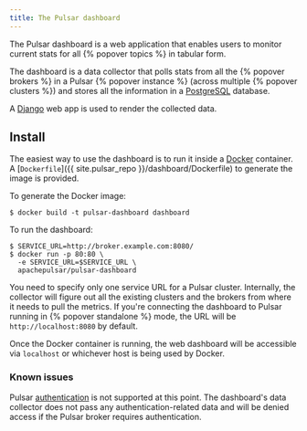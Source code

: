 ```yaml
---
title: The Pulsar dashboard
---
```


<!--

    Licensed to the Apache Software Foundation (ASF) under one
    or more contributor license agreements.  See the NOTICE file
    distributed with this work for additional information
    regarding copyright ownership.  The ASF licenses this file
    to you under the Apache License, Version 2.0 (the
    "License"); you may not use this file except in compliance
    with the License.  You may obtain a copy of the License at

      http://www.apache.org/licenses/LICENSE-2.0

    Unless required by applicable law or agreed to in writing,
    software distributed under the License is distributed on an
    "AS IS" BASIS, WITHOUT WARRANTIES OR CONDITIONS OF ANY
    KIND, either express or implied.  See the License for the
    specific language governing permissions and limitations
    under the License.

-->

The Pulsar dashboard is a web application that enables users to monitor current stats for all {% popover topics %} in tabular form.

The dashboard is a data collector that polls stats from all the {% popover brokers %} in a Pulsar {% popover instance %} (across multiple {% popover clusters %}) and stores all the information in a [PostgreSQL](https://www.postgresql.org/) database.

A [Django](https://www.djangoproject.com) web app is used to render the collected data.

## Install

The easiest way to use the dashboard is to run it inside a [Docker](https://www.docker.com/products/docker) container. A [`Dockerfile`]({{ site.pulsar_repo }}/dashboard/Dockerfile) to generate the image is provided.

To generate the Docker image:

```shell
$ docker build -t pulsar-dashboard dashboard
```

To run the dashboard:

```shell
$ SERVICE_URL=http://broker.example.com:8080/
$ docker run -p 80:80 \
  -e SERVICE_URL=$SERVICE_URL \
  apachepulsar/pulsar-dashboard
```

You need to specify only one service URL for a Pulsar cluster. Internally, the collector will figure out all the existing clusters and the brokers from where it needs to pull the metrics. If you're connecting the dashboard to Pulsar running in {% popover standalone %} mode, the URL will be `http://localhost:8080` by default.

Once the Docker container is running, the web dashboard will be accessible via `localhost` or whichever host is being used by Docker.

### Known issues

Pulsar [authentication](../../security/overview#authentication-providers) is not supported at this point. The dashboard's data collector does not pass any authentication-related data and will be denied access if the Pulsar broker requires authentication.
